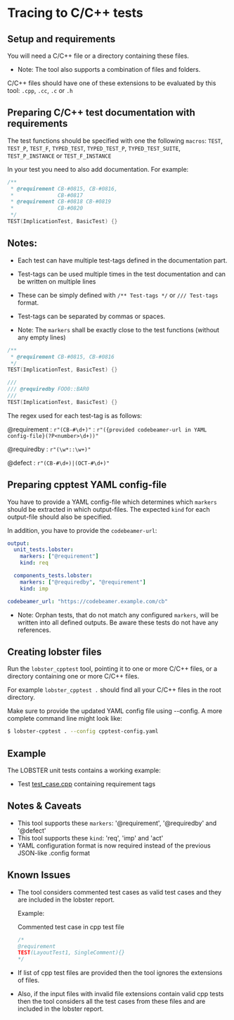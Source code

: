 # Tracing to C/C++ tests

## Setup and requirements

You will need a C/C++ file or a directory containing these files.
* Note: The tool also supports a combination of files and folders.

C/C++ files should have one of these extensions to be evaluated by this tool: `.cpp`, `.cc`, `.c` or `.h`

## Preparing C/C++ test documentation with requirements
The test functions should be specified with one the following `macros`: 
        `TEST`,
        `TEST_P`,
        `TEST_F`,
        `TYPED_TEST`,
        `TYPED_TEST_P`,
        `TYPED_TEST_SUITE`,
        `TEST_P_INSTANCE` or
        `TEST_F_INSTANCE`

In your test you need to also add documentation. For example:

```C++
/**
 * @requirement CB-#0815, CB-#0816,
 * 				CB-#0817
 * @requirement CB-#0818 CB-#0819
 * 				CB-#0820
 */
TEST(ImplicationTest, BasicTest) {}
```


## Notes:

* Each test can have multiple test-tags defined in the documentation part.
* Test-tags can be used multiple times in the test documentation and can be written on multiple lines

* These can be simply defined with `/** Test-tags */` or `/// Test-tags` format. 

* Test-tags can be separated by commas or spaces.

* Note: The `markers` shall be exactly close to the test functions (without any empty lines)


```C++
/**
 * @requirement CB-#0815, CB-#0816
 */
TEST(ImplicationTest, BasicTest) {}
```

```C++
///
/// @requiredby FOO0::BAR0
///
TEST(ImplicationTest, BasicTest) {}
```
The regex used for each test-tag is as follows:

@requirement
: ```r"(CB-#\d+)"```
: ```r"({provided codebeamer-url in YAML config-file}(?P<number>\d+))"```

@requiredby
: ```r"(\w*::\w+)"```

@defect
: ```r"(CB-#\d+)|(OCT-#\d+)"```


## Preparing cpptest YAML config-file

You have to provide a YAML config-file which determines which `markers` should be extracted in which output-files.
The expected `kind` for each output-file should also be specified.

In addition, you have to provide the `codebeamer-url`:

```cpptest-config.yaml
output:
  unit_tests.lobster:
    markers: ["@requirement"]
    kind: req

  components_tests.lobster:
    markers: ["@requiredby", "@requirement"]
    kind: imp

codebeamer_url: "https://codebeamer.example.com/cb"
 ```

* Note: Orphan tests, that do not match any configured `markers`, will be written into all defined outputs.
 Be aware these tests do not have any references.


## Creating lobster files

Run the `lobster_cpptest` tool, pointing it to one or more C/C++ files, or a directory containing one or more C/C++ files. 

For example `lobster_cpptest .` should find all your C/C++ files in the root directory.

Make sure to provide the updated YAML config file using --config.
A more complete command line might look like:

```sh
$ lobster-cpptest . --config cpptest-config.yaml
```

## Example

The LOBSTER unit tests contains a working example:

* Test [test_case.cpp](../test-unit/lobster-cpptest/data/test_case.cpp) containing requirement tags

## Notes & Caveats
* This tool supports these `markers`: '@requirement', '@requiredby' and '@defect'
* This tool supports these `kind`: 'req', 'imp' and 'act'
* YAML configuration format is now required instead of the previous JSON-like .config format

## Known Issues

- The tool considers commented test cases as valid test cases and they are included in the lobster report.

  Example:
  
  Commented test case in cpp test file
  ```cpp
  /* 
  @requirement
  TEST(LayoutTest1, SingleComment){}
  */
  ```

- If list of cpp test files are provided then the tool ignores the extensions of files.
- Also, if the input files with invalid file extensions contain valid cpp tests
then the tool considers all the test cases from these files and are included in the lobster report.